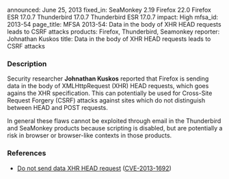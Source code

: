 announced: June 25, 2013
fixed_in: SeaMonkey 2.19
          Firefox 22.0
          Firefox ESR 17.0.7
          Thunderbird 17.0.7
          Thunderbird ESR 17.0.7
impact: High
mfsa_id: 2013-54
page_title: MFSA 2013-54: Data in the body of XHR HEAD requests leads to CSRF attacks
products: Firefox, Thunderbird, Seamonkey
reporter: Johnathan Kuskos
title: Data in the body of XHR HEAD requests leads to CSRF attacks

<h3>Description</h3>

<p>Security researcher <strong>Johnathan Kuskos</strong> reported that Firefox
is sending data in the body of  XMLHttpRequest (XHR) HEAD requests, which goes
agains the XHR specification. This can potentially be used for Cross-Site
Request Forgery (CSRF) attacks against sites which do not distinguish
between HEAD and POST requests.</p>

<p class="note">In general these flaws cannot be exploited through email in the
Thunderbird and SeaMonkey products because scripting is disabled, but are
potentially a risk in browser or browser-like contexts in those products.</p>

<h3>References</h3>

<ul>
  <li><a href="https://bugzilla.mozilla.org/show_bug.cgi?id=866915">
       Do not send data XHR HEAD request</a> (<a href="http://cve.mitre.org/cgi-bin/cvename.cgi?name=CVE-2013-1692" class="ex-ref">CVE-2013-1692</a>)</li>
</ul>



